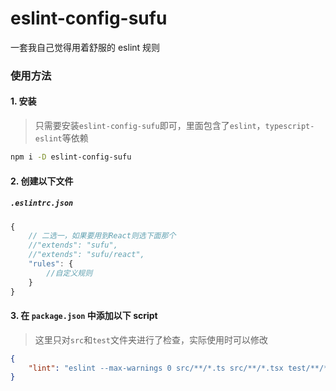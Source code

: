 # eslint-config-sufu

一套我自己觉得用着舒服的 eslint 规则

### 使用方法

#### 1. 安装

> 只需要安装`eslint-config-sufu`即可，里面包含了`eslint`，`typescript-eslint`等依赖

```bash
npm i -D eslint-config-sufu
```

#### 2. 创建以下文件

##### `.eslintrc.json`

```js
{
    // 二选一，如果要用到React则选下面那个
    //"extends": "sufu",
    //"extends": "sufu/react",
    "rules": {
        //自定义规则
    }
}
```

#### 3. 在 `package.json` 中添加以下 script

> 这里只对`src`和`test`文件夹进行了检查，实际使用时可以修改

```json
{
    "lint": "eslint --max-warnings 0 src/**/*.ts src/**/*.tsx test/**/*.ts test/**/*.tsx"
}
```
